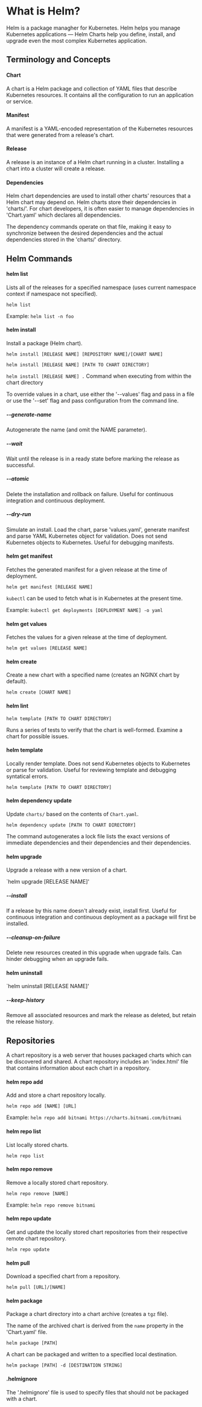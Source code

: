 # What is Helm?

Helm is a package managher for Kubernetes. Helm helps you manage Kubernetes applications — Helm Charts help you define, install, and upgrade even the most complex Kubernetes application.


## Terminology and Concepts

#### Chart

A chart is a Helm package and collection of YAML files that describe Kubernetes resources. It contains all the configuration to run an application or service.

#### Manifest

A manifest is a YAML-encoded representation of the Kubernetes resources that were generated from a release's chart.

#### Release

A release is an instance of a Helm chart running in a cluster. Installing a chart into a cluster will create a release.

#### Dependencies

Helm chart dependencies are used to install other charts’ resources that a Helm chart may depend on. Helm charts store their dependencies in 'charts/'. For chart developers, it is often easier to manage dependencies in 'Chart.yaml' which declares all dependencies.

The dependency commands operate on that file, making it easy to synchronize between the desired dependencies and the actual dependencies stored in the 'charts/' directory.

## Helm Commands

#### helm list

Lists all of the releases for a specified namespace (uses current namespace context if namespace not specified).

`helm list`

Example: `helm list -n foo`

#### helm install

Install a package (Helm chart).

`helm install [RELEASE NAME] [REPOSITORY NAME]/[CHART NAME]`

`helm install [RELEASE NAME] [PATH TO CHART DIRECTORY]`

`helm install [RELEASE NAME] .` Command when executing from within the chart directory

To override values in a chart, use either the '--values' flag and pass in a file or use the '--set' flag and pass configuration from the command line.

##### --generate-name

Autogenerate the name (and omit the NAME parameter).

##### --wait

Wait until the release is in a ready state before marking the release as successful.

##### --atomic

Delete the installation and rollback on failure. Useful for continuous integration and continuous deployment.

##### --dry-run

Simulate an install. Load the chart, parse 'values.yaml', generate manifest and parse YAML Kubernetes object for validation. Does not send Kubernetes objects to Kubernetes. Useful for debugging manifests.

#### helm get manifest

Fetches the generated manifest for a given release at the time of deployment.

`helm get manifest [RELEASE NAME]`

`kubectl` can be used to fetch what is in Kubernetes at the present time.

Example: `kubectl get deployments [DEPLOYMENT NAME] -o yaml`

#### helm get values

Fetches the values for a given release at the time of deployment.

`helm get values [RELEASE NAME]`

#### helm create

Create a new chart with a specified name (creates an NGINX chart by default).

`helm create [CHART NAME]`

#### helm lint

`helm template [PATH TO CHART DIRECTORY]`

Runs a series of tests to verify that the chart is well-formed. Examine a chart for possible issues.

#### helm template

Locally render template. Does not send Kubernetes objects to Kubernetes or parse for validation. Useful for reviewing template and debugging syntatical errors.

`helm template [PATH TO CHART DIRECTORY]`

#### helm dependency update

Update `charts/` based on the contents of `Chart.yaml`.

`helm dependency update [PATH TO CHART DIRECTORY]`

The command autogenerates a lock file lists the exact versions of immediate dependencies and their dependencies and their dependencies.

#### helm upgrade

Upgrade a release with a new version of a chart.

`helm upgrade [RELEASE NAME]'

##### --install

If a release by this name doesn't already exist, install first. Useful for continuous integration and continuous deployment as a package will first be installed.

##### --cleanup-on-failure

Delete new resources created in this upgrade when upgrade fails. Can hinder debugging when an upgrade fails.

#### helm uninstall

`helm uninstall [RELEASE NAME]'

##### --keep-history

Remove all associated resources and mark the release as deleted, but retain the release history.

## Repositories

A chart repository is a web server that houses packaged charts which can be discovered and shared. A chart repository includes an 'index.html' file that contains information about each chart in a repository.

#### helm repo add

Add and store a chart repository locally.

`helm repo add [NAME] [URL]`

Example: `helm repo add bitnami https://charts.bitnami.com/bitnami`

#### helm repo list

List locally stored charts.

`helm repo list`

#### helm repo remove

Remove a locally stored chart repository.

`helm repo remove [NAME]`

Example: `helm repo remove bitnami`

#### helm repo update

Get and update the locally stored chart repositories from their respective remote chart repository.

`helm repo update`

#### helm pull

Download a specified chart from a repository.

`helm pull [URL]/[NAME]`

#### helm package

Package a chart directory into a chart archive (creates a `tgz` file).

The name of the archived chart is derived from the `name` property in the 'Chart.yaml' file.

`helm package [PATH]`

A chart can be packaged and written to a specified local destination.

`helm package [PATH] -d [DESTINATION STRING]`

#### .helmignore

The '.helmignore' file is used to specify files that should not be packaged with a chart.
